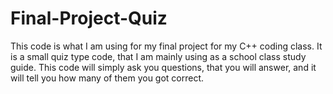 # Final-Project-Quiz
This code is what I am using for my final project for my C++ coding class.
It is a small quiz type code, that I am mainly using as a school class study guide.
This code will simply ask you questions, that you will answer, and it will tell you how many of them you got correct.
